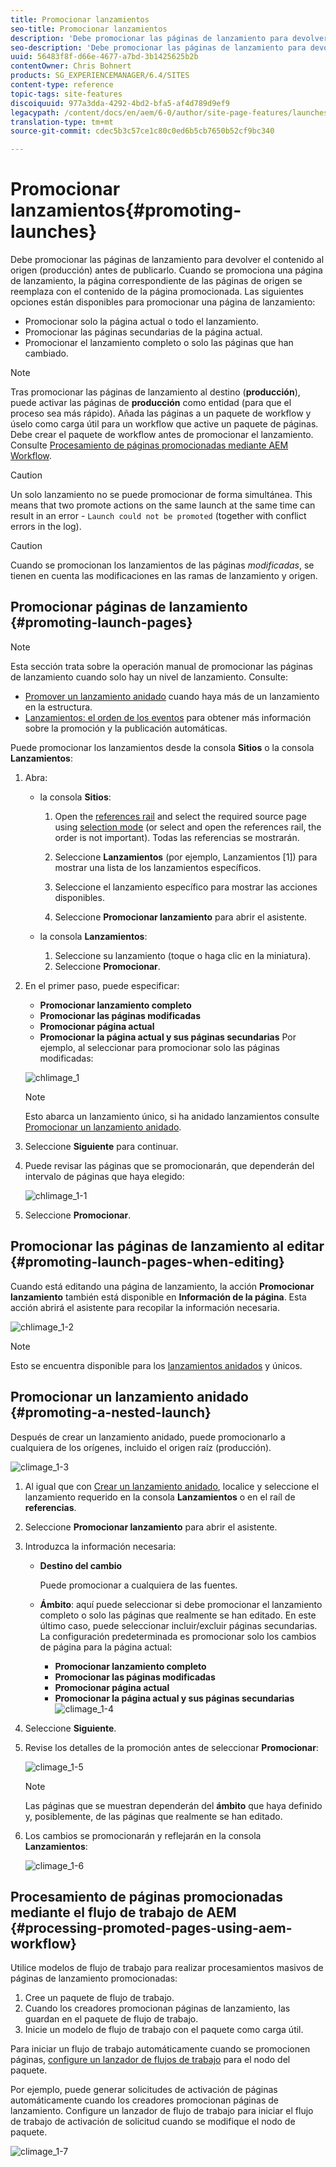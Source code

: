 ```yaml
---
title: Promocionar lanzamientos
seo-title: Promocionar lanzamientos
description: 'Debe promocionar las páginas de lanzamiento para devolver el contenido al origen (producción) antes de publicarlo. '
seo-description: 'Debe promocionar las páginas de lanzamiento para devolver el contenido al origen (producción) antes de publicarlo. '
uuid: 56483f8f-d66e-4677-a7bd-3b1425625b2b
contentOwner: Chris Bohnert
products: SG_EXPERIENCEMANAGER/6.4/SITES
content-type: reference
topic-tags: site-features
discoiquuid: 977a3dda-4292-4bd2-bfa5-af4d789d9ef9
legacypath: /content/docs/en/aem/6-0/author/site-page-features/launches
translation-type: tm+mt
source-git-commit: cdec5b3c57ce1c80c0ed6b5cb7650b52cf9bc340

---
```



# Promocionar lanzamientos{#promoting-launches}

Debe promocionar las páginas de lanzamiento para devolver el contenido al origen (producción) antes de publicarlo. Cuando se promociona una página de lanzamiento, la página correspondiente de las páginas de origen se reemplaza con el contenido de la página promocionada. Las siguientes opciones están disponibles para promocionar una página de lanzamiento:

* Promocionar solo la página actual o todo el lanzamiento.
* Promocionar las páginas secundarias de la página actual.
* Promocionar el lanzamiento completo o solo las páginas que han cambiado.

>[!NOTE]
>
>Tras promocionar las páginas de lanzamiento al destino (**producción**), puede activar las páginas de **producción** como entidad (para que el proceso sea más rápido). Añada las páginas a un paquete de workflow y úselo como carga útil para un workflow que active un paquete de páginas. Debe crear el paquete de workflow antes de promocionar el lanzamiento. Consulte [Procesamiento de páginas promocionadas mediante AEM Workflow](#processing-promoted-pages-using-aem-workflow).

>[!CAUTION]
>
>Un solo lanzamiento no se puede promocionar de forma simultánea. This means that two promote actions on the same launch at the same time can result in an error - `Launch could not be promoted` (together with conflict errors in the log).

>[!CAUTION]
>
>Cuando se promocionan los lanzamientos de las páginas *modificadas*, se tienen en cuenta las modificaciones en las ramas de lanzamiento y origen.

## Promocionar páginas de lanzamiento {#promoting-launch-pages}

>[!NOTE]
>
>Esta sección trata sobre la operación manual de promocionar las páginas de lanzamiento cuando solo hay un nivel de lanzamiento. Consulte:
>
>* [Promover un lanzamiento anidado](#promoting-a-nested-launch) cuando haya más de un lanzamiento en la estructura.
>* [Lanzamientos: el orden de los eventos](/help/sites-authoring/launches.md#launches-the-order-of-events) para obtener más información sobre la promoción y la publicación automáticas.
>



Puede promocionar los lanzamientos desde la consola **Sitios** o la consola **Lanzamientos**:

1. Abra:

   * la consola **Sitios**:

      1. Open the [references rail](/help/sites-authoring/author-environment-tools.md#references) and select the required source page using [selection mode](/help/sites-authoring/basic-handling.md) (or select and open the references rail, the order is not important). Todas las referencias se mostrarán.

      1. Seleccione **Lanzamientos** (por ejemplo, Lanzamientos [1]) para mostrar una lista de los lanzamientos específicos.
      1. Seleccione el lanzamiento específico para mostrar las acciones disponibles.
      1. Seleccione **Promocionar lanzamiento** para abrir el asistente.
   * la consola **Lanzamientos**:

      1. Seleccione su lanzamiento (toque o haga clic en la miniatura).
      1. Seleccione **Promocionar**.


1. En el primer paso, puede especificar:

   * **Promocionar lanzamiento completo**
   * **Promocionar las páginas modificadas**
   * **Promocionar página actual**
   * **Promocionar la página actual y sus páginas secundarias**
   Por ejemplo, al seleccionar para promocionar solo las páginas modificadas:

   ![chlimage_1](assets/chlimage_1.png)

   >[!NOTE]
   >
   >Esto abarca un lanzamiento único, si ha anidado lanzamientos consulte [Promocionar un lanzamiento anidado](#promoting-a-nested-launch).

1. Seleccione **Siguiente** para continuar.
1. Puede revisar las páginas que se promocionarán, que dependerán del intervalo de páginas que haya elegido:

   ![chlimage_1-1](assets/chlimage_1-1.png)

1. Seleccione **Promocionar**.

## Promocionar las páginas de lanzamiento al editar {#promoting-launch-pages-when-editing}

Cuando está editando una página de lanzamiento, la acción **Promocionar lanzamiento** también está disponible en **Información de la página**. Esta acción abrirá el asistente para recopilar la información necesaria.

![chlimage_1-2](assets/chlimage_1-2.png)

>[!NOTE]
>
>Esto se encuentra disponible para los [lanzamientos anidados](#promoting-a-nested-launch) y únicos.

## Promocionar un lanzamiento anidado {#promoting-a-nested-launch}

Después de crear un lanzamiento anidado, puede promocionarlo a cualquiera de los orígenes, incluido el origen raíz (producción).

![climage_1-3](assets/chlimage_1-3.png)

1. Al igual que con [Crear un lanzamiento anidado](/help/sites-authoring/launches-creating.md#creating-a-nested-launch), localice y seleccione el lanzamiento requerido en la consola **Lanzamientos** o en el raíl de **referencias**.
1. Seleccione **Promocionar lanzamiento** para abrir el asistente.

1. Introduzca la información necesaria:

   * **Destino del cambio**

      Puede promocionar a cualquiera de las fuentes.

   * **Ámbito**: aquí puede seleccionar si debe promocionar el lanzamiento completo o solo las páginas que realmente se han editado. En este último caso, puede seleccionar incluir/excluir páginas secundarias. La configuración predeterminada es promocionar solo los cambios de página para la página actual:

      * **Promocionar lanzamiento completo**
      * **Promocionar las páginas modificadas**
      * **Promocionar página actual**
      * **Promocionar la página actual y sus páginas secundarias**
   ![climage_1-4](assets/chlimage_1-4.png)

1. Seleccione **Siguiente**.
1. Revise los detalles de la promoción antes de seleccionar **Promocionar**:

   ![climage_1-5](assets/chlimage_1-5.png)

   >[!NOTE]
   >
   >Las páginas que se muestran dependerán del **ámbito** que haya definido y, posiblemente, de las páginas que realmente se han editado.

1. Los cambios se promocionarán y reflejarán en la consola **Lanzamientos**:

   ![climage_1-6](assets/chlimage_1-6.png)

## Procesamiento de páginas promocionadas mediante el flujo de trabajo de AEM {#processing-promoted-pages-using-aem-workflow}

Utilice modelos de flujo de trabajo para realizar procesamientos masivos de páginas de lanzamiento promocionadas:

1. Cree un paquete de flujo de trabajo.
1. Cuando los creadores promocionan páginas de lanzamiento, las guardan en el paquete de flujo de trabajo.
1. Inicie un modelo de flujo de trabajo con el paquete como carga útil.

Para iniciar un flujo de trabajo automáticamente cuando se promocionen páginas, [configure un lanzador de flujos de trabajo](/help/sites-administering/workflows-starting.md#workflows-launchers) para el nodo del paquete.

Por ejemplo, puede generar solicitudes de activación de páginas automáticamente cuando los creadores promocionan páginas de lanzamiento. Configure un lanzador de flujo de trabajo para iniciar el flujo de trabajo de activación de solicitud cuando se modifique el nodo de paquete.

![climage_1-7](assets/chlimage_1-7.png)

